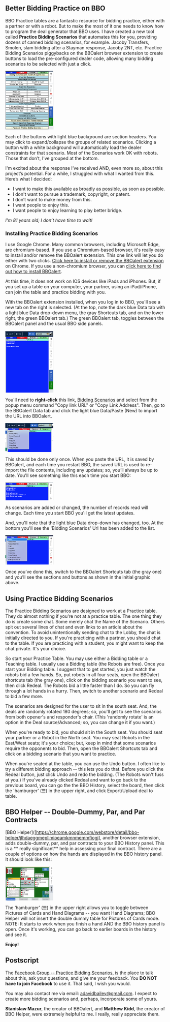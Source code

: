 ## Better Bidding Practice on BBO

BBO Practice tables are a fantastic resource for bidding practice, either with a partner or with a robot. But to make the most of it one needs to know how to program the deal generator that BBO uses. I have created a new tool called **Practice Bidding Scenarios** that automates this for you, providing dozens of canned bidding scenarios, for example. Jacoby Transfers, Smolen, slam bidding after a Stayman response, Jacoby 2NT, etc. Practice Bidding Scenarios piggybacks on the BBOalert browser extension to create buttons to load the pre-configured dealer code, allowing many bidding scenarios to be selected with just a click.  

<div align="center">
  <div style="display: flex;">
    <img src="./images/BPSShortcuts.png" width=30%>
  </div>
</div>

Each of the buttons with light blue background are section headers.  You may click to expand/collapse the groups of related scenarios.  Clicking a button with a white background will automatically load the dealer constraints for that scenario.
Most of the Scenarios work OK with robots.  Those that don’t, I’ve grouped at the bottom.

I'm excited about the response I’ve received AND, even more so, about this project’s potential. For a while, I struggled with what I wanted from this.  Here’s what I decided:

- I want to make this available as broadly as possible, as soon as possible.  
- I don't want to pursue a trademark, copyright, or patent.
- I don’t want to make money from this.
- I want people to enjoy this.
- I want people to enjoy learning to play better bridge.

_I'm 81 years old; I don’t have time to wait!_

### Installing Practice Bidding Scenarios

I use Google Chrome.  Many common browsers, including Microsoft Edge, are chromium-based. If you use a Chromium-based browser, it's really easy to install and/or remove the BBOalert extension. This one link will let you do either with two clicks. [Click here to install or remove the BBOalert extension](https://chrome.google.com/webstore/detail/bboalert/bjgihidachainhhhilkeemegdhehnlcf) on Chrome. If you use a non-chromium browser, you can [click here to find out how to install BBOalert](https://github.com/stanmaz/BBOalert/blob/master/README.md#installation).


At this time, it does not work on IOS devices like iPads and iPhones.  But, if you set up a table on your computer, your partner, using an iPad/iPhone, can join the table and practice bidding with you.

With the BBOalert extension installed, when you log in to BBO, you'll see a new tab on the right is selected.  (At the top, note the dark blue Data tab with a light blue Data drop-down menu, the gray Shortcuts tab, and on the lower right, the green BBOalert tab.)  The green BBOalert tab, toggles between the BBOalert panel and the usual BBO side panels.

<div align="center">
  <div style="display: flex;">
    <img src="./images/BBOalertTab.png" width=30%>
  </div>
</div> 

You'll need to **right-click** this link, [Bidding Scenarios](https://github.com/ADavidBailey/Practice-Bidding-Scenarios/blob/main/-PBS.txt) and select from the popup menu command "Copy link URL" or "Copy Link Address".  Then, go to the BBOalert Data tab and click the light blue Data/Paste (New) to import the URL into BBOalert.

<div align="center">
  <div style="display: flex;">
      <img src="./images/BBOalertPasteNew.png" width=30%>
  </div>
</div>

This should be done only once. When you paste the URL, it is saved by BBOalert, and each time you restart BBO, the saved URL is used to re-import the file contents, including any updates; so, you’ll always be up to date.  You'll see something like this each time you start BBO:

<div align="center">
  <div style="display: flex;">
    <img src="./images/BBOalertReadingData.png" width=30%>
  </div>
</div>

As scenarios are added or changed, the number of records read will change.  Each time you start BBO you'll get the latest updates.

And, you'll note that the light blue Data drop-down has changed, too.  At the bottom you'll see the 'Bidding Scenarios' Url has been added to the list.
   
<div align="center">
  <div style="display: flex;">
    <img src="./images/BBOalertDataURL.png" width=30%>
  </div>
</div>

Once you’ve done this, switch to the BBOalert Shortcuts tab (the gray one) and you’ll see the sections and buttons as shown in the initial graphic above.

## Using Practice Bidding Scenarios

The Practice Bidding Scenarios are designed to work at a Practice table.  They do almost nothing if you're not at a practice table.  The one thing they do is create some chat.  Some merely chat the Name of the Scenario.  Others spit out several lines of chat and even links to an article about the convention.  To avoid unintentionally sending chat to the Lobby, the chat is initially directed to you.  If you're practicing with a partner, you should chat to the table.  If you are practicing with a student, you might want to keep the chat private.  It's your choice.

So start your Practice Table.  You may use either a Bidding table or a Teaching table.  I usually use a Bidding table (the Robots are free).  Once you start your Bidding table.  I suggest that to get started, you just watch the robots bid a few hands.  So, put robots in all four seats, open the BBOalert shortcuts tab (the gray one), click on the bidding scenario you want to see, then click Redeal.  The Robots bid a little faster than I do.  So you can fly through a lot hands in a hurry.  Then, switch to another scenario and Redeal to bid a few more.

The scenarios are designed for the user to sit in the south seat.  And, the deals are randomly rotated 180 degrees; so, you'll get to see the scenarios from both opener's and responder's chair.  (This 'randomly rotate' is an option in the Deal source/Advanced; so, you can change it if you want.)

When you're ready to bid, you should sit in the South seat.  You should seat your partner or a Robot in the North seat.  You may seat Robots in the East/West seats; it's your choice; but, keep in mind that some scenarios require the opponents to bid.  Then, open the BBOalert Shortcuts tab and click on a bidding scenario that you want to practice.

When you're seated at the table, you can use the Undo button.  I often like to try a different bidding approach -- this lets you do that.  Before you click the Redeal button, just click Undo and redo the bidding.  (The Robots won't fuss at you.)  If you've already clicked Redeal and want to go back to the previous board, you can go the the BBO History, select the board, then click the 'hamburger' (☰) in the upper right, and click Export/Upload deal to table.


## BBO Helper -- Double-Dummy, Par, and Par Contracts

[BBO Helper]([https://chrome.google.com/webstore/detail/bbo-helper/jlhdaeggmepllmioeamkmnmemmfiogj], another browser extension, adds double-dummy, par, and par contracts to your BBO History panel.  This is a ** really significant** help in assessing your final contract.  There are a couple of options on how the hands are displayed in the BBO history panel.  It should look like this: 

<div align="center">
  <div style="display: flex;">
    <img src="./images/BBOHistory.png" width=30%>
  </div>
</div> 

The ‘hamburger’ (☰) in the upper right allows you to toggle between Pictures of Cards and Hand Diagrams -- you want Hand Diagrams; BBO Helper will not insert the double dummy table for Pictures of Cards mode.  NOTE: It starts to work when you finish a hand AND the BBO history panel is open.  Once it's working, you can go back to earlier boards in the history and see it.

**Enjoy!**

## Postscript

The [Facebook Group -- Practice Bidding Scenarios](https://www.facebook.com/groups/598917089100836), is the place to talk about this, ask your questions, and give me your feedback.   You __DO NOT have to join Facebook__ to use it.  That said, I wish you would.


You may also contact me via email: adavidbailey@gmail.com.  I expect to create more bidding scenarios and, perhaps, incorporate some of yours.


**Stanislaw Mazur**, the creator of BBOalert, and **Matthew Kidd**, the creator of BBO Helper, were extremely helpful to me.  I really, really appreciate them.
